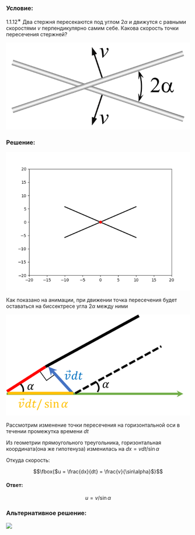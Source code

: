 ###  Условие: 

$1.1.12^{∗}$ Два стержня пересекаются под углом $2\alpha$ и движутся с равными скоростями $v$ перпендикулярно самим себе. Какова скорость точки пересечения стержней? 

![ Для 1.1.12 |690x325, 34%](../../img/1.1.12/kin29.png)

###  Решение: 

![ Анимация движения стержней |640x480, 80%](../../img/1.1.12/animation.gif) 

Как показано на анимации, при движении точка пересечения будет оставаться на биссектресе угла $2\alpha$ между ними 

![ Движение за маленький промежуток времени |585x322, 51%](../../img/1.1.12/sol.png) 

Рассмотрим изменение точки пересечения на горизонтальной оси в течении промежутка времени $dt$ 

Из геометрии прямоугольного треугольника, горизонтальная координата(она же гипотенуза) изменилась на $dx = v dt / \sin\alpha$ 

Откуда скорость: 

$$\fbox{$u = \frac{dx}{dt} = \frac{v}{\sin\alpha}$}$$ 

####  Ответ: 

$$u = v/ \sin\alpha$$

###  Альтернативное решение: 

![](https://www.youtube.com/embed/bzZVRQLkyW8)   

